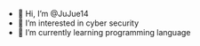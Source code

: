 - 👋 Hi, I’m @JuJue14
- 👀 I’m interested in cyber security
- 🌱 I’m currently learning programming language


<!---
JuJue14/JuJue14 is a ✨ special ✨ repository because its `README.md` (this file) appears on your GitHub profile.
You can click the Preview link to take a look at your changes.
--->
